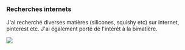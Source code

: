### Recherches internets

J'ai recherché diverses matières (silicones, squishy etc) sur internet, pinterest etc. J'ai également porté de l'intérêt à la bimatière.

![](head-md-time-in-time-out/Imageprocess/silicone%20mati%C3%A8re.jpg)